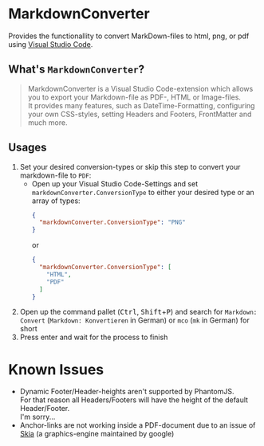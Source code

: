 # MarkdownConverter
Provides the functionallity to convert MarkDown-files to html, png, or pdf using [Visual Studio Code][VSCode].

## What's `MarkdownConverter`?
> MarkdownConverter is a Visual Studio Code-extension which allows you to export your Markdown-file as PDF-, HTML or Image-files.  
> It provides many features, such as DateTime-Formatting, configuring your own CSS-styles, setting Headers and Footers, FrontMatter and much more.

## Usages
 1. Set your desired conversion-types or skip this step to convert your markdown-file to `PDF`:
      - Open up your Visual Studio Code-Settings and set `markdownConverter.ConversionType` to either your desired type or an array of types:  
        ```json
        {
          "markdownConverter.ConversionType": "PNG"
        }
        ```
        or
        ```json
        {
          "markdownConverter.ConversionType": [
            "HTML",
            "PDF"
          ]
        }
        ```
 2. Open up the command pallet (<kbd>Ctrl</kbd>, <kbd>Shift</kbd>+<kbd>P</kbd>) and search for `Markdown: Convert` (`Markdown: Konvertieren` in German) or `mco` (`mk` in German) for short
 3. Press enter and wait for the process to finish

# Known Issues
  - Dynamic Footer/Header-heights aren't supported by PhantomJS.  
    For that reason all Headers/Footers will have the height of the default Header/Footer.  
    I'm sorry...
  - Anchor-links are not working inside a PDF-document due to an issue of [Skia][AnchorIssue] (a graphics-engine maintained by google)

<!--- References -->
[VSCode]: https://code.visualstudio.com/
[AnchorIssue]: https://bugs.chromium.org/p/skia/issues/detail?id=7532